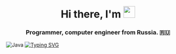 <h1 align="center">Hi there, I'm <a Vladimir Blinov aka Mister F0X</a> 
<img src="https://github.com/blackcater/blackcater/raw/main/images/Hi.gif" height="32"/></h1>
<h3 align="center">Programmer, computer engineer from Russia. 🇷🇺</h3>

<!--
**foxInternet/foxInternet** is a ✨ _special_ ✨ repository because its `README.md` (this file) appears on your GitHub profile.

Here are some ideas to get you started:

- 🔭 I’m currently working on ...
- 🌱 I’m currently learning ...
- 👯 I’m looking to collaborate on ...
- 🤔 I’m looking for help with ...
- 💬 Ask me about ...
- 📫 How to reach me: ...
- 😄 Pronouns: ...
- ⚡ Fun fact: ...
-->
![Java](https://img.shields.io/badge/java-%23ED8B00.svg?style=for-the-badge&logo=java&logoColor=white)
[![Typing SVG](https://readme-typing-svg.herokuapp.com?color=%2336BCF7&lines=Programmer+computer+engineer+from+Russia)](https://git.io/typing-svg)
